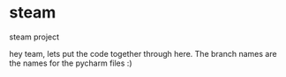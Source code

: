 # steam
steam project

hey team, lets put the code together through here. The branch names are the names for the pycharm files :)
